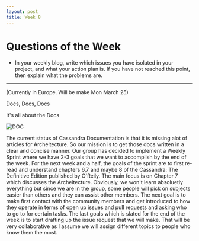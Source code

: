 ```yaml
---
layout: post
title: Week 8
---
```



# Questions of the Week

- In your weekly blog, write which issues you have isolated in your project, and what your action plan is. If you have not reached this point, then explain what the problems are.


--------

(Currently in Europe. Will be make Mon March 25)

Docs, Docs, Docs

It's all about the Docs

![DOC](https://gifimage.net/wp-content/uploads/2018/05/spongebob-essay-gif-6.gif)


The current status of Cassandra Documentation is that it is missing alot of articles for Archeitecture. So our mission is to get those docs written in a clear and concise manner. Our group has decided to implement a Weekly Sprint where we have 2-3 goals that we want to accomplish by the end of the week. For the next week and a half, the goals of the sprint are to first re-read and understand chapters 6,7 and maybe 8 of the Cassandra: The Definitive Edition published by O'Reily. The main focus is on Chapter 7 which discusses the Archeitecture. Obviously, we won't learn absoluetly everything but since we are in the group, some people will pick on subjects easier than others and they can assist other members. The next goal is to make first contact with the community members and get introduced to how they operate in terms of open up issues and pull requests and asking who to go to for certain tasks. The last goals which is slated for the end of the week is to start drafting up the issue request that we will make. That will be very collaborative as I assume we will assign different topics to people who know them the most.

